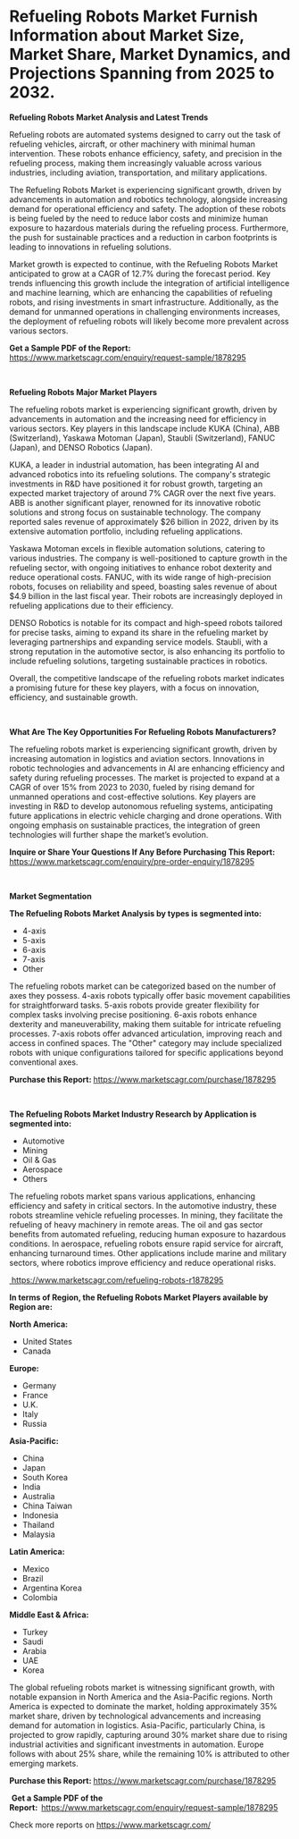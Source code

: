 <p><h1>Refueling Robots Market Furnish Information about Market Size, Market Share, Market Dynamics, and Projections Spanning from 2025 to 2032.</h1></p><p><strong>Refueling Robots Market Analysis and Latest Trends</strong></p>
<p><p>Refueling robots are automated systems designed to carry out the task of refueling vehicles, aircraft, or other machinery with minimal human intervention. These robots enhance efficiency, safety, and precision in the refueling process, making them increasingly valuable across various industries, including aviation, transportation, and military applications.</p><p>The Refueling Robots Market is experiencing significant growth, driven by advancements in automation and robotics technology, alongside increasing demand for operational efficiency and safety. The adoption of these robots is being fueled by the need to reduce labor costs and minimize human exposure to hazardous materials during the refueling process. Furthermore, the push for sustainable practices and a reduction in carbon footprints is leading to innovations in refueling solutions.</p><p>Market growth is expected to continue, with the Refueling Robots Market anticipated to grow at a CAGR of 12.7% during the forecast period. Key trends influencing this growth include the integration of artificial intelligence and machine learning, which are enhancing the capabilities of refueling robots, and rising investments in smart infrastructure. Additionally, as the demand for unmanned operations in challenging environments increases, the deployment of refueling robots will likely become more prevalent across various sectors.</p></p>
<p><strong>Get a Sample PDF of the Report:&nbsp;</strong> <a href="https://www.marketscagr.com/enquiry/request-sample/1878295?utm_campaign=2991&utm_medium=2&utm_source=Github&utm_content=ia&utm_term=10042025&utm_id=refueling-robots">https://www.marketscagr.com/enquiry/request-sample/1878295</a></p>
<p>&nbsp;</p>
<p><strong>Refueling Robots Major Market Players</strong></p>
<p><p>The refueling robots market is experiencing significant growth, driven by advancements in automation and the increasing need for efficiency in various sectors. Key players in this landscape include KUKA (China), ABB (Switzerland), Yaskawa Motoman (Japan), Staubli (Switzerland), FANUC (Japan), and DENSO Robotics (Japan).</p><p>KUKA, a leader in industrial automation, has been integrating AI and advanced robotics into its refueling solutions. The company's strategic investments in R&D have positioned it for robust growth, targeting an expected market trajectory of around 7% CAGR over the next five years. ABB is another significant player, renowned for its innovative robotic solutions and strong focus on sustainable technology. The company reported sales revenue of approximately $26 billion in 2022, driven by its extensive automation portfolio, including refueling applications.</p><p>Yaskawa Motoman excels in flexible automation solutions, catering to various industries. The company is well-positioned to capture growth in the refueling sector, with ongoing initiatives to enhance robot dexterity and reduce operational costs. FANUC, with its wide range of high-precision robots, focuses on reliability and speed, boasting sales revenue of about $4.9 billion in the last fiscal year. Their robots are increasingly deployed in refueling applications due to their efficiency.</p><p>DENSO Robotics is notable for its compact and high-speed robots tailored for precise tasks, aiming to expand its share in the refueling market by leveraging partnerships and expanding service models. Staubli, with a strong reputation in the automotive sector, is also enhancing its portfolio to include refueling solutions, targeting sustainable practices in robotics.</p><p>Overall, the competitive landscape of the refueling robots market indicates a promising future for these key players, with a focus on innovation, efficiency, and sustainable growth.</p></p>
<p>&nbsp;</p>
<p><strong>What Are The Key Opportunities For Refueling Robots Manufacturers?</strong></p>
<p><p>The refueling robots market is experiencing significant growth, driven by increasing automation in logistics and aviation sectors. Innovations in robotic technologies and advancements in AI are enhancing efficiency and safety during refueling processes. The market is projected to expand at a CAGR of over 15% from 2023 to 2030, fueled by rising demand for unmanned operations and cost-effective solutions. Key players are investing in R&D to develop autonomous refueling systems, anticipating future applications in electric vehicle charging and drone operations. With ongoing emphasis on sustainable practices, the integration of green technologies will further shape the market’s evolution.</p></p>
<p><strong>Inquire or Share Your Questions If Any Before Purchasing This Report:</strong> <a href="https://www.marketscagr.com/enquiry/pre-order-enquiry/1878295?utm_campaign=2991&utm_medium=2&utm_source=Github&utm_content=ia&utm_term=10042025&utm_id=refueling-robots">https://www.marketscagr.com/enquiry/pre-order-enquiry/1878295</a></p>
<p>&nbsp;</p>
<p><strong>Market Segmentation</strong></p>
<p><strong>The Refueling Robots Market Analysis by types is segmented into:</strong></p>
<p><ul><li>4-axis</li><li>5-axis</li><li>6-axis</li><li>7-axis</li><li>Other</li></ul></p>
<p><p>The refueling robots market can be categorized based on the number of axes they possess. 4-axis robots typically offer basic movement capabilities for straightforward tasks. 5-axis robots provide greater flexibility for complex tasks involving precise positioning. 6-axis robots enhance dexterity and maneuverability, making them suitable for intricate refueling processes. 7-axis robots offer advanced articulation, improving reach and access in confined spaces. The "Other" category may include specialized robots with unique configurations tailored for specific applications beyond conventional axes.</p></p>
<p><strong>Purchase this Report:&nbsp;</strong><a href="https://www.marketscagr.com/purchase/1878295?utm_campaign=2991&utm_medium=2&utm_source=Github&utm_content=ia&utm_term=10042025&utm_id=refueling-robots">https://www.marketscagr.com/purchase/1878295</a></p>
<p>&nbsp;</p>
<p><strong>The Refueling Robots Market Industry Research by Application is segmented into:</strong></p>
<p><ul><li>Automotive</li><li>Mining</li><li>Oil & Gas</li><li>Aerospace</li><li>Others</li></ul></p>
<p><p>The refueling robots market spans various applications, enhancing efficiency and safety in critical sectors. In the automotive industry, these robots streamline vehicle refueling processes. In mining, they facilitate the refueling of heavy machinery in remote areas. The oil and gas sector benefits from automated refueling, reducing human exposure to hazardous conditions. In aerospace, refueling robots ensure rapid service for aircraft, enhancing turnaround times. Other applications include marine and military sectors, where robotics improve efficiency and reduce operational risks.</p></p>
<p><a href="https://www.marketscagr.com/refueling-robots-r1878295?utm_campaign=2991&utm_medium=2&utm_source=Github&utm_content=ia&utm_term=10042025&utm_id=refueling-robots">&nbsp;https://www.marketscagr.com/refueling-robots-r1878295</a></p>
<p><strong>In terms of Region, the Refueling Robots Market Players available by Region are:</strong></p>
<p>
    <p> <strong> North America: </strong>
        <ul>
            <li>United States</li>
            <li>Canada</li>
        </ul>
        </p> 
    <p> <strong> Europe: </strong>
        <ul>
            <li>Germany</li>
            <li>France</li>
            <li>U.K.</li>
            <li>Italy</li>
            <li>Russia</li>
        </ul>
        </p> 
    <p> <strong> Asia-Pacific: </strong>
        <ul>
            <li>China</li>
            <li>Japan</li>
            <li>South Korea</li>
            <li>India</li>
            <li>Australia</li>
            <li>China Taiwan</li>
            <li>Indonesia</li>
            <li>Thailand</li>
            <li>Malaysia</li>
        </ul>
        </p> 
    <p> <strong> Latin America: </strong>
        <ul>
            <li>Mexico</li>
            <li>Brazil</li>
            <li>Argentina Korea</li>
            <li>Colombia</li>
        </ul>
        </p> 
    <p> <strong> Middle East & Africa: </strong>
        <ul>
            <li>Turkey</li>
            <li>Saudi</li>
            <li>Arabia</li>
            <li>UAE</li>
            <li>Korea</li>
        </ul>
    </p>
    </p>
<p><p>The global refueling robots market is witnessing significant growth, with notable expansion in North America and the Asia-Pacific regions. North America is expected to dominate the market, holding approximately 35% market share, driven by technological advancements and increasing demand for automation in logistics. Asia-Pacific, particularly China, is projected to grow rapidly, capturing around 30% market share due to rising industrial activities and significant investments in automation. Europe follows with about 25% share, while the remaining 10% is attributed to other emerging markets.</p></p>
<p><strong>Purchase this Report: </strong><a href="https://www.marketscagr.com/purchase/1878295?utm_campaign=2991&utm_medium=2&utm_source=Github&utm_content=ia&utm_term=10042025&utm_id=refueling-robots">https://www.marketscagr.com/purchase/1878295</a></p>
<p>&nbsp;<strong>Get a Sample PDF of the Report:&nbsp;&nbsp;</strong><a href="https://www.marketscagr.com/enquiry/request-sample/1878295?utm_campaign=2991&utm_medium=2&utm_source=Github&utm_content=ia&utm_term=10042025&utm_id=refueling-robots">https://www.marketscagr.com/enquiry/request-sample/1878295</a></p>
<p><strong></strong></p>
<p>Check more reports on <a href="https://www.marketscagr.com/?utm_campaign=2991&utm_medium=2&utm_source=Github&utm_content=ia&utm_term=10042025&utm_id=refueling-robots">https://www.marketscagr.com/</a></p>